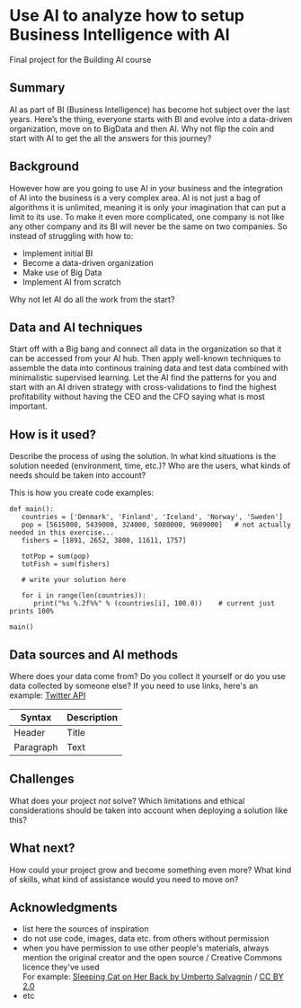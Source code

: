 <!-- This is the markdown template for the final project of the Building AI course, 
created by Reaktor Innovations and University of Helsinki. 
Copy the template, paste it to your GitHub README and edit! -->

# Use AI to analyze how to setup Business Intelligence with AI

Final project for the Building AI course

## Summary

AI as part of BI (Business Intelligence) has become hot subject over the last years. Here’s the thing, everyone starts with BI and evolve into a data-driven organization, move on to BigData and then AI. Why not flip the coin and start with AI to get the all the answers for this journey?

## Background

However how are you going to use AI in your business and the integration of AI into the business is a very complex area. AI is not just a bag of algorithms it is unlimited, meaning it is only your imagination that can put a limit to its use. To make it even more complicated, one company is not like any other company and its BI will never be the same on two companies. So instead of struggling with how to:
* Implement initial BI
* Become a data-driven organization
* Make use of Big Data
* Implement AI from scratch

Why not let AI do all the work from the start?

## Data and AI techniques

Start off with a Big bang and connect all data in the organization so that it can be accessed from your AI hub. Then apply well-known techniques to assemble the data into continous training data and test data combined with minimalistic supervised learning. Let the AI find the patterns for you and start with an AI driven strategy with cross-validations to find the highest profitability without having the CEO and the CFO saying what is most important.

## How is it used?

Describe the process of using the solution. In what kind situations is the solution needed (environment, time, etc.)? Who are the users, what kinds of needs should be taken into account?

This is how you create code examples:
```
def main():
   countries = ['Denmark', 'Finland', 'Iceland', 'Norway', 'Sweden']
   pop = [5615000, 5439000, 324000, 5080000, 9609000]   # not actually needed in this exercise...
   fishers = [1891, 2652, 3800, 11611, 1757]

   totPop = sum(pop)
   totFish = sum(fishers)

   # write your solution here

   for i in range(len(countries)):
      print("%s %.2f%%" % (countries[i], 100.0))    # current just prints 100%

main()
```


## Data sources and AI methods
Where does your data come from? Do you collect it yourself or do you use data collected by someone else?
If you need to use links, here's an example:
[Twitter API](https://developer.twitter.com/en/docs)

| Syntax      | Description |
| ----------- | ----------- |
| Header      | Title       |
| Paragraph   | Text        |

## Challenges

What does your project _not_ solve? Which limitations and ethical considerations should be taken into account when deploying a solution like this?

## What next?

How could your project grow and become something even more? What kind of skills, what kind of assistance would you  need to move on? 


## Acknowledgments

* list here the sources of inspiration 
* do not use code, images, data etc. from others without permission
* when you have permission to use other people's materials, always mention the original creator and the open source / Creative Commons licence they've used
  <br>For example: [Sleeping Cat on Her Back by Umberto Salvagnin](https://commons.wikimedia.org/wiki/File:Sleeping_cat_on_her_back.jpg#filelinks) / [CC BY 2.0](https://creativecommons.org/licenses/by/2.0)
* etc
